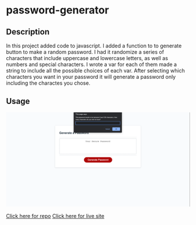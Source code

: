 # password-generator

## Description
In this project added code to javascript. I added a function to to generate button to make a random password. I had it randomize a series of characters that include uppercase and lowercase letters, as well as numbers and special characters. I wrote a var for each of them made a string to include all the possible choices of each var. After selecting which characters you want in your password it will generate a password only including the charactes you chose. 

## Usage 

<img src="https://github.com/jtpham13/password-generator/blob/main/screenshot/Screenshot%202023-04-06%20at%207.30.52%20PM.png">

[Click here for repo](https://github.com/jtpham13/password-generator)
[Click here for live site](https://jtpham13.github.io/password-generator/)
